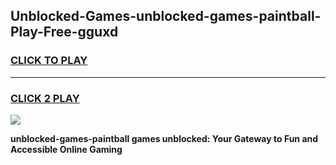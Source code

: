 
## Unblocked-Games-unblocked-games-paintball-Play-Free-gguxd
<h3>
<a href="https://premium76.site?title=unblocked-games-paintball&ref=09A">CLICK TO PLAY</a></h3>
<hr>

<h3>
<a href="https://premium76.site?title=unblocked-games-paintball&ref=09A">CLICK 2 PLAY</a>
  
</h3>

<a href="https://premium76.site?title=unblocked-games-paintball&ref=09A"><img src="https://clearcache.store/games.png"></a>


**unblocked-games-paintball games unblocked: Your Gateway to Fun and Accessible Online Gaming**
